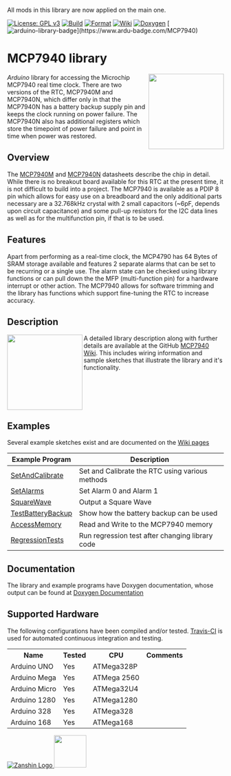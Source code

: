 All mods in this library are now applied on the main one.


[![License: GPL v3](https://zanduino.github.io/Badges/GPLv3-blue.svg)](https://www.gnu.org/licenses/gpl-3.0) [![Build](https://github.com/Zanduino/MCP7940/workflows/Build/badge.svg)](https://github.com/Zanduino/MCP7940/actions?query=workflow%3ABuild) [![Format](https://github.com/Zanduino/MCP7940/workflows/Format/badge.svg)](https://github.com/Zanduino/MCP7940/actions?query=workflow%3AFormat) [![Wiki](https://zanduino.github.io/Badges/Documentation-Badge.svg)](https://github.com/Zanduino/MCP7940/wiki) [![Doxygen](https://github.com/Zanduino/MCP7940/workflows/Doxygen/badge.svg)](https://Zanduino.github.io/MCP7940/html/index.html) [![arduino-library-badge](https://www.ardu-badge.com/badge/MCP7940.svg?)](https://www.ardu-badge.com/MCP7940)
# MCP7940 library<br>

<img src="https://github.com/Zanduino/MCP7940/blob/master/Images/MCP7940M-PDIP-8.png" width="175" align="right"/> *Arduino* library for accessing the Microchip MCP7940 real time clock. There are two versions of the RTC, MCP7940M and MCP7940N, which differ only in that the MCP7940N has a battery backup supply pin and keeps the clock running on power failure. The MCP7940N also has additional registers which store the timepoint of power failure and point in time when power was restored.

## Overview
The [MCP7940M](http://ww1.microchip.com/downloads/en/DeviceDoc/20002292B.pdf) and [MCP7940N](http://ww1.microchip.com/downloads/en/DeviceDoc/20005010F.pdf) datasheets describe the chip in detail. While there is no breakout board available for this RTC at the present time, it is not difficult to build into a project. The MCP7940 is available as a PDIP 8 pin which allows for easy use on a breadboard and the only additional parts necessary are a 32.768kHz crystal with 2 small capacitors (~6pF, depends upon circuit capacitance) and some pull-up resistors for the I2C data lines as well as for the multifunction pin, if that is to be used.

## Features
Apart from performing as a real-time clock, the MCP4790 has 64 Bytes of SRAM storage available and features 2 separate alarms that can be set to be recurring or a single use. The alarm state can be checked using library functions or can pull down the the MFP (multi-function pin) for a hardware interrupt or other action.
The MCP7940 allows for software trimming and the library has functions which support fine-tuning the RTC to increase accuracy.

## Description
<img src="https://github.com/Zanduino/MCP7940/blob/master/Images/MCP7940_bb.png" width="175px" align="left" /> A detailed library description along with further details are available at the GitHub [MCP7940 Wiki](https://github.com/Zanduino/MCP7940/wiki). This includes wiring information and sample sketches that illustrate the library and it's functionality.
</br></br></br></br></br></br>
  
## Examples
Several example sketches exist and are documented on the [Wiki pages](https://github.com/Zanduino/MCP7940/wiki)

| Example Program                                                                       | Description                                     |
| ------------------------------------------------------------------------------------- | ----------------------------------------------- |
| [SetAndCalibrate](https://github.com/Zanduino/MCP7940/wiki/SetAndCalibrate.ino)       | Set and Calibrate the RTC using various methods |
| [SetAlarms](https://github.com/Zanduinon/MCP7940/wiki/SetAlarms.ino)                  | Set Alarm 0 and Alarm 1                         |
| [SquareWave](https://github.com/Zanduino/MCP7940/wiki/SquareWave.ino)                 | Output a Square Wave                            |
| [TestBatteryBackup](https://github.com/Zanduino/MCP7940/wiki/TestBatteryBackup.ino)   | Show how the battery backup can be used         |
| [AccessMemory](https://github.com/Zanduino/MCP7940/wiki/AccessMemory.ino)             | Read and Write to the MCP7940 memory            |
| [RegressionTests](https://github.com/Zanduino/MCP7940/wiki/RegressionTests.ino)     |   Run regression test after changing library code |

## Documentation
The library and example programs have Doxygen documentation, whose output can be found at [Doxygen Documentation](https://Zanduino.github.io/MCP7940/html/index.html)  

## Supported Hardware
The following configurations have been compiled and/or tested. [Travis-CI](https://travis-ci.org) is used for automated continuous integration and testing.

<table>
  <th>Name</th>
  <th>Tested</th>
  <th>CPU</th>
  <th>Comments</th>
  <tr>
    <td>Arduino UNO</td>
    <td>Yes</td>
    <td>ATMega328P</td>
    <td></td>
  <tr>
  <tr>
    <td>Arduino Mega</td>
    <td>Yes</td>
    <td>ATMega 2560</td>
    <td></td>
  <tr>
  <tr>
    <td>Arduino Micro</td>
    <td>Yes</td>
    <td>ATMega32U4</td>
    <td></td>
  <tr>
  <tr>
    <td>Arduino 1280</td>
    <td>Yes</td>
    <td>ATMega1280</td>
    <td></td>
  <tr>
  <tr>
    <td>Arduino 328</td>
    <td>Yes</td>
    <td>ATMega328</td>
    <td></td>
  <tr>
  <tr>
    <td>Arduino 168</td>
    <td>Yes</td>
    <td>ATMega168</td>
    <td></td>
  <tr>
</table>    
    
[![Zanshin Logo](https://zanduino.github.io/Images/zanshinkanjitiny.gif) <img src="https://zanduino.github.io/Images/zanshintext.gif" width="75"/>](https://zanduino.github.io)

